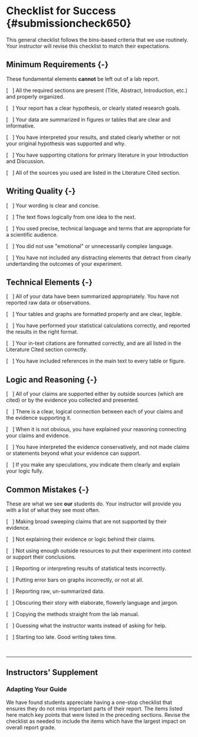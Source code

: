 # Checklist for Success {#submissioncheck650}

This general checklist follows the bins-based criteria that we use routinely. Your instructor will revise this checklist to match their expectations. 


## Minimum Requirements {-}
These fundamental elements __cannot__ be left out of a lab report.

[ &nbsp; ] All the required sections are present (Title, Abstract, Introduction, etc.) and properly organized.

[ &nbsp; ] Your report has a clear hypothesis, or clearly stated research goals.

[ &nbsp; ] Your data are summarized in figures or tables that are clear and informative.

[ &nbsp; ] You have interpreted your results, and stated clearly whether or not your original hypothesis was supported and why.

[ &nbsp; ] You have supporting citations for primary literature in your Introduction and Discussion. 

[ &nbsp; ] All of the sources you used are listed in the Literature Cited section. 


## Writing Quality {-}

[ &nbsp; ] Your wording is clear and concise. 

[ &nbsp; ] The text flows logically from one idea to the next.

[ &nbsp; ] You used precise, technical language and terms that are appropriate for a scientific audience.

[ &nbsp; ] You did not use "emotional" or unnecessarily complex language. 

[ &nbsp; ] You have not included any distracting elements that detract from clearly undertanding the outcomes of your experiment.


## Technical Elements {-}

[ &nbsp; ] All of your data have been summarized appropriately. You have not reported raw data or observations. 

[ &nbsp; ] Your tables and graphs are formatted properly and are clear, legible.

[ &nbsp; ] You have performed your statistical calculations correctly, and reported the results in the right format.

[ &nbsp; ] Your in-text citations are formatted correctly, and are all listed in the Literature Cited section correctly.

[ &nbsp; ] You have included references in the main text to every table or figure.



## Logic and Reasoning {-}

[ &nbsp; ] All of your claims are supported either by outside sources (which are cited) or by the evidence you collected and presented.

[ &nbsp; ] There is a clear, logical connection between each of your claims and the evidence supporting it. 

[ &nbsp; ] When it is not obvious, you have explained your reasoning connecting your claims and evidence.

[ &nbsp; ] You have interpreted the evidence conservatively, and not made claims or statements beyond what your evidence can support.

[ &nbsp; ] If you make any speculations, you indicate them clearly and explain your logic fully.


## Common Mistakes {-}
These are what we see __our__ students do. Your instructor will provide you with a list of what they see most often.

[ &nbsp; ] Making broad sweeping claims that are not supported by their evidence.

[ &nbsp; ] Not explaining their evidence or logic behind their claims.

[ &nbsp; ] Not using enough outside resources to put their experiment into context or support their conclusions.

[ &nbsp; ] Reporting or interpreting results of statistical tests incorrectly.

[ &nbsp; ] Putting error bars on graphs incorrectly, or not at all.

[ &nbsp; ] Reporting raw, un-summarized data.

[ &nbsp; ] Obscuring their story with elaborate, flowerly language and jargon.

[ &nbsp; ] Copying the methods straight from the lab manual.

[ &nbsp; ] Guessing what the instructor wants instead of asking for help.

[ &nbsp; ] Starting too late. Good writing takes time.

<br/>
<hr/>

## Instructors' Supplement

### Adapting Your Guide

We have found students appreciate having a one-stop checklist that ensures they do not miss important parts of their report. The items listed here match key points that were listed in the preceding sections. Revise the checklist as needed to include the items which have the largest impact on overall report grade. 
